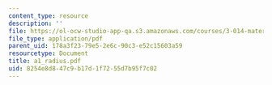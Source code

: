 ```yaml
---
content_type: resource
description: ''
file: https://ol-ocw-studio-app-qa.s3.amazonaws.com/courses/3-014-materials-laboratory-fall-2006/8254e8d847c9b17d1f7255d7b95f7c02_a1_radius.pdf
file_type: application/pdf
parent_uid: 178a3f23-79e5-2e6c-90c3-e52c15603a59
resourcetype: Document
title: a1_radius.pdf
uid: 8254e8d8-47c9-b17d-1f72-55d7b95f7c02
---
```

